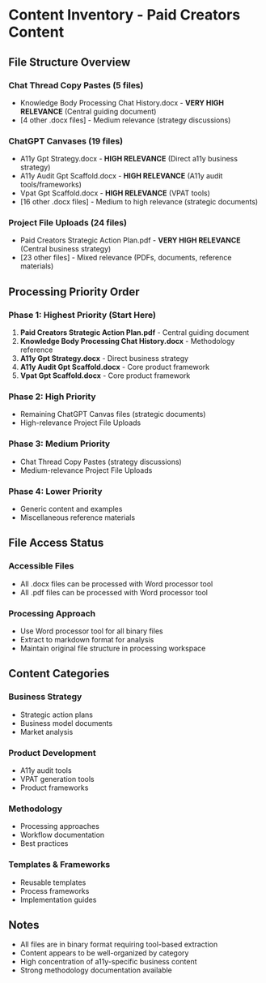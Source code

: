 # Content Inventory - Paid Creators Content

## File Structure Overview

### Chat Thread Copy Pastes (5 files)
- Knowledge Body Processing Chat History.docx - **VERY HIGH RELEVANCE** (Central guiding document)
- [4 other .docx files] - Medium relevance (strategy discussions)

### ChatGPT Canvases (19 files)
- A11y Gpt Strategy.docx - **HIGH RELEVANCE** (Direct a11y business strategy)
- A11y Audit Gpt Scaffold.docx - **HIGH RELEVANCE** (A11y audit tools/frameworks)
- Vpat Gpt Scaffold.docx - **HIGH RELEVANCE** (VPAT tools)
- [16 other .docx files] - Medium to high relevance (strategic documents)

### Project File Uploads (24 files)
- Paid Creators Strategic Action Plan.pdf - **VERY HIGH RELEVANCE** (Central business strategy)
- [23 other files] - Mixed relevance (PDFs, documents, reference materials)

## Processing Priority Order

### Phase 1: Highest Priority (Start Here)
1. **Paid Creators Strategic Action Plan.pdf** - Central guiding document
2. **Knowledge Body Processing Chat History.docx** - Methodology reference
3. **A11y Gpt Strategy.docx** - Direct business strategy
4. **A11y Audit Gpt Scaffold.docx** - Core product framework
5. **Vpat Gpt Scaffold.docx** - Core product framework

### Phase 2: High Priority
- Remaining ChatGPT Canvas files (strategic documents)
- High-relevance Project File Uploads

### Phase 3: Medium Priority
- Chat Thread Copy Pastes (strategy discussions)
- Medium-relevance Project File Uploads

### Phase 4: Lower Priority
- Generic content and examples
- Miscellaneous reference materials

## File Access Status

### Accessible Files
- All .docx files can be processed with Word processor tool
- All .pdf files can be processed with Word processor tool

### Processing Approach
- Use Word processor tool for all binary files
- Extract to markdown format for analysis
- Maintain original file structure in processing workspace

## Content Categories

### Business Strategy
- Strategic action plans
- Business model documents
- Market analysis

### Product Development
- A11y audit tools
- VPAT generation tools
- Product frameworks

### Methodology
- Processing approaches
- Workflow documentation
- Best practices

### Templates & Frameworks
- Reusable templates
- Process frameworks
- Implementation guides

## Notes
- All files are in binary format requiring tool-based extraction
- Content appears to be well-organized by category
- High concentration of a11y-specific business content
- Strong methodology documentation available
